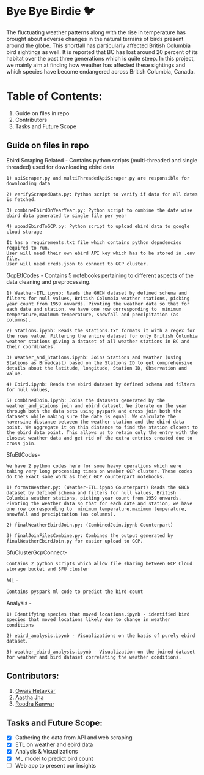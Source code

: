 <h1> Bye Bye Birdie 🐦 </h1>

The fluctuating weather patterns along with the rise in temperature has brought about adverse changes in the natural terrains of birds present around the globe. This shortfall has particularly affected British Columbia bird sightings as well. It is reported that BC has lost around 20 percent of its habitat over the past three generations which is quite steep. In this project, we mainly aim at finding how weather has affected these sightings and which species have become endangered across British Columbia, Canada.

# Table of Contents:

1. Guide on files in repo
2. Contributors
3. Tasks and Future Scope


## Guide on files in repo 

Ebird Scraping Related -
    Contains python scripts (multi-threaded and single threaded) used for downloading ebird data 
	
    1) apiScraper.py and multiThreadedApiScraper.py are responsible for downloading data
    
    2) verifyScrapedData.py: Python script to verify if data for all dates is fetched.
    
    3) combineEbirdOnYearYear.py: Python script to combine the date wise ebird data generated to single file per year
    
    4) upoadEbirdToGCP.py: Python script to upload ebird data to google cloud storage
    
    It has a requirements.txt file which contains python depndencies required to run.
    User will need their own ebird API key which has to be stored in .env file.
    User will need creds.json to connect to GCP cluster.



GcpEtlCodes -
	Contains 5 notebooks pertaining to different aspects of the data cleaning and preprocessing. 
	
	1) Weather-ETL.ipynb: Reads the GHCN dataset by defined schema and filters for null values, British Columbia weather stations, picking year count from 1959 onwards. Pivoting the weather data so that for each date and station, we have one row corresponding to  minimum temperature,maximum temperature, snowfall and precipitation (as columns).

	2) Stations.ipynb: Reads the stations.txt formats it with a regex for the rows value. Filtering the entire dataset for only British Columbia weather stations giving a dataset of all weather stations in BC and their coordinates. 

	3) Weather_and_Stations.ipynb: Joins Stations and Weather (using Stations as Broadcast) based on the Stations ID to get comprehensive details about the latitude, longitude, Station ID, Observation and Value.

	4) Ebird.ipynb: Reads the ebird dataset by defined schema and filters for null values,

	5) CombinedJoin.ipynb: Joins the datasets generated by the weather_and_staions join and ebird dataset. We iterate on the year through both the data sets using pyspark and cross join both the datasets while making sure the date is equal. We calculate the haversine distance between the weather station and the ebird data point. We aggregate it on this distance to find the station closest to the ebird data point. This allows us to retain only the entry with the closest weather data and get rid of the extra entries created due to cross join. 


SfuEtlCodes-
	
	We have 2 python codes here for some heavy operations which were taking very long processing times on weaker GCP cluster. These codes do the exact same work as their GCP counterpart notebooks.

	1) formatWeather.py: (Weather-ETL.ipynb Counterpart) Reads the GHCN dataset by defined schema and filters for null values, British Columbia weather stations, picking year count from 1959 onwards. Pivoting the weather data so that for each date and station, we have one row corresponding to  minimum temperature,maximum temperature, snowfall and precipitation (as columns).

	2) finalWeatherEbirdJoin.py: (CombinedJoin.ipynb Counterpart)

	3) finalJoinFilesCombine.py: Combines the output generated by finalWeatherEbirdJoin.py for easier upload to GCP.


SfuClusterGcpConnect-

	Contains 2 python scripts which allow file sharing between GCP Cloud storage bucket and SFU cluster

ML - 

    Contains pyspark ml code to predict the bird count 

Analysis -

    1) Identifying species that moved locations.ipynb - identified bird species that moved locations likely due to change in weather conditions 
    
    2) ebird_analysis.ipynb - Visualizations on the basis of purely ebird dataset.

    3) weather_ebird_analysis.ipynb - Visualization on the joined dataset for weather and bird dataset correlating the weather conditions.

## Contributors:

1. [Owais Hetavkar](https://github.com/owaisjh)
2. [Aastha Jha](https://github.com/aastha12)
3. [Roodra Kanwar](https://github.com/roodrakanwar)



## Tasks and Future Scope:

- [x] Gathering the data from API and web scraping
- [x] ETL on weather and ebird data
- [x] Analysis & Visualizations 
- [x] ML model to predict bird count
- [ ] Web app to present our insights
